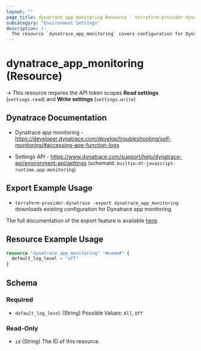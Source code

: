 ```yaml
---
layout: ""
page_title: dynatrace_app_monitoring Resource - terraform-provider-dynatrace"
subcategory: "Environment Settings"
description: |-
  The resource `dynatrace_app_monitoring` covers configuration for Dynatrace app monitoring
---
```


# dynatrace_app_monitoring (Resource)

-> This resource requires the API token scopes **Read settings** (`settings.read`) and **Write settings** (`settings.write`)

## Dynatrace Documentation

- Dynatrace app monitoring - https://developer.dynatrace.com/develop/troubleshooting/self-monitoring/#accessing-app-function-logs

- Settings API - https://www.dynatrace.com/support/help/dynatrace-api/environment-api/settings (schemaId: `builtin:dt-javascript-runtime.app-monitoring`)

## Export Example Usage

- `terraform-provider-dynatrace -export dynatrace_app_monitoring` downloads existing configuration for Dynatrace app monitoring

The full documentation of the export feature is available [here](https://registry.terraform.io/providers/dynatrace-oss/dynatrace/latest/docs/guides/export-v2).

## Resource Example Usage

```terraform
resource "dynatrace_app_monitoring" "#name#" {
  default_log_level = "off"
}
```

<!-- schema generated by tfplugindocs -->
## Schema

### Required

- `default_log_level` (String) Possible Values: `All`, `Off`

### Read-Only

- `id` (String) The ID of this resource.
 